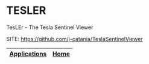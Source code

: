 # TESLER

 TesLEr - The Tesla Sentinel Viewer

 SITE: https://github.com/j-catania/TeslaSentinelViewer

 | [Applications](https://portable-linux-apps.github.io/apps.html) | [Home](https://portable-linux-apps.github.io)
 | --- | --- |
